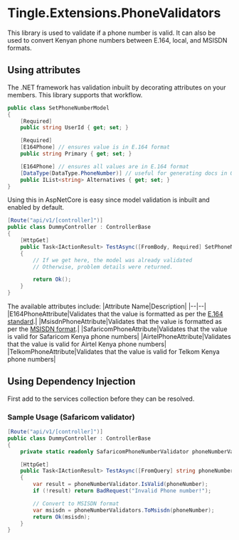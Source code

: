 # Tingle.Extensions.PhoneValidators

This library is used to validate if a phone number is valid. It can also be used to convert Kenyan phone numbers between E.164, local, and MSISDN formats.

## Using attributes

The .NET framework has validation inbuilt by decorating attributes on your members. This library supports that workflow.

```csharp
public class SetPhoneNumberModel
{
    [Required]
    public string UserId { get; set; }

    [Required]
    [E164Phone] // ensures value is in E.164 format
    public string Primary { get; set; }

    [E164Phone] // ensures all values are in E.164 format
    [DataType(DataType.PhoneNumber)] // useful for generating docs in OpenAPI
    public IList<string> Alternatives { get; set; }
}
```

Using this in AspNetCore is easy since model validation is inbuilt and enabled by default.

```csharp
[Route("api/v1/[controller]")]
public class DummyController : ControllerBase
{
    [HttpGet]
    public Task<IActionResult> TestAsync([FromBody, Required] SetPhoneNumberModel model)
    {
        // If we get here, the model was already validated
        // Otherwise, problem details were returned.

        return Ok();
    }
}
```

The available attributes include:
|Attribute Name|Description|
|--|--|
|E164PhoneAttribute|Validates that the value is formatted as per the [E.164 standard](https://en.wikipedia.org/wiki/E.164).|
|MsisdnPhoneAttribute|Validates that the value is formatted as per the [MSISDN format](https://en.wikipedia.org/wiki/MSISDN#:~:text=MSISDN%20(pronounced%20as%20%2F'em,a%20mobile%20or%20cellular%20phone.)).|
|SafaricomPhoneAttribute|Validates that the value is valid for Safaricom Kenya phone numbers|
|AirtelPhoneAttribute|Validates that the value is valid for Airtel Kenya phone numbers|
|TelkomPhoneAttribute|Validates that the value is valid for Telkom Kenya phone numbers|

## Using Dependency Injection

First add to the services collection before they can be resolved.

### Sample Usage (Safaricom validator)

```csharp
[Route("api/v1/[controller]")]
public class DummyController : ControllerBase
{
    private static readonly SafaricomPhoneNumberValidator phoneNumberValidator = new();

    [HttpGet]
    public Task<IActionResult> TestAsync([FromQuery] string phoneNumber)
    {
        var result = phoneNumberValidator.IsValid(phoneNumber);
        if (!result) return BadRequest("Invalid Phone number!");

        // Convert to MSISDN format
        var msisdn = phoneNumberValidators.ToMsisdn(phoneNumber);
        return Ok(msisdn);
    }
}
```
